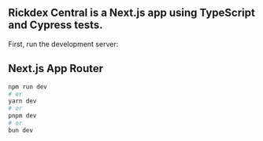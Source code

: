 
## Rickdex Central is a Next.js app using TypeScript and Cypress tests.

First, run the development server:
## Next.js App Router
```bash
npm run dev
# or
yarn dev
# or
pnpm dev
# or
bun dev
```

